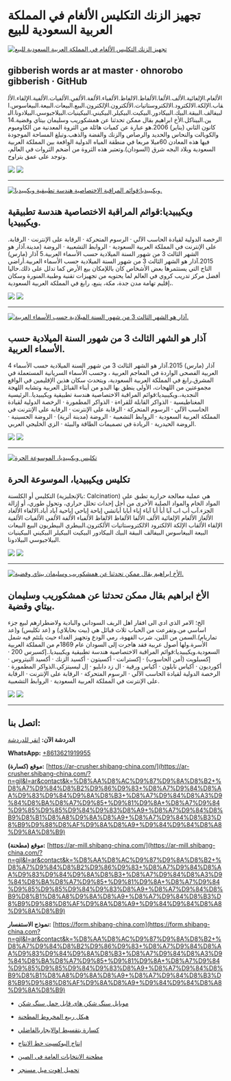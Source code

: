 # تجهيز الزنك التكليس الألغام في المملكة العربية السعودية للبيع

<a href="https://swt.shibang-china.com/?n=gjl&l=ar&img&k=%D8%AA%D8%AC%D9%87%D9%8A%D8%B2+%D8%A7%D9%84%D8%B2%D9%86%D9%83+%D8%A7%D9%84%D8%AA%D9%83%D9%84%D9%8A%D8%B3+%D8%A7%D9%84%D8%A3%D9%84%D8%BA%D8%A7%D9%85+%D9%81%D9%8A+%D8%A7%D9%84%D9%85%D9%85%D9%84%D9%83%D8%A9+%D8%A7%D9%84%D8%B9%D8%B1%D8%A8%D9%8A%D8%A9+%D8%A7%D9%84%D8%B3%D8%B9%D9%88%D8%AF%D9%8A%D8%A9+%D9%84%D9%84%D8%A8%D9%8A%D8%B9" target="_blank">![تجهيز الزنك التكليس الألغام في المملكة العربية السعودية للبيع](http://static.shibang-china.com/all-800x300/154.jpg)</a>

## gibberish words ar at master · ohnorobo gibberish · GitHub
الألغام.الإلغائية.الألف.الألفا.الألفاظ.الالفاظ.الألفباء.الألفة.الألفي.الألفيات.الألفية.الإلقاء.الألقاب.الإلكة.الالكترود.الالكتروستاتيات.الألكترون.الإلكترون.البيع.البيعات.البيعة.البيغاسوس.البيفالف.البيقة.البيك.البيكادور.البيكيت.البيكيلر.البيكيني.البيكينيات.البيلاجيوسي.البيلادونا.البين.البيناكل.الأخ ابراهيم بقال ممكن تحدثنا عن همشكوريب وسليمان بيتاي وقضية.14 كانون الثاني (يناير) 2006.هو عبارة عن كميات هائلة من الثروة المعدنية من الكاوميوم والكوبالت والنحاس والحديد والرصاص والزنك والفضة والذهب.وتبلغ المساحة الموجودة فيها هذه المعادن 60ميلا مربعا في منطقة المياه الدولية الواقعة بين المملكة العربية السعودية وبلاد البجه شرق (السودان).وتعتبر هذه الثروة من أضخم الثروات في العالم، وتوجد على عمق يتراوح.


<a href="https://whatsapp.shibangsoft.com/WhatsApp.php" target="_blank" title="WhatsApp">![](http://static.shibang-china.com/icon/whatsapp.png)</a> <a href="https://swt.shibang-china.com/?n=gjl&l=ar&icon&k=%D8%AA%D8%AC%D9%87%D9%8A%D8%B2+%D8%A7%D9%84%D8%B2%D9%86%D9%83+%D8%A7%D9%84%D8%AA%D9%83%D9%84%D9%8A%D8%B3+%D8%A7%D9%84%D8%A3%D9%84%D8%BA%D8%A7%D9%85+%D9%81%D9%8A+%D8%A7%D9%84%D9%85%D9%85%D9%84%D9%83%D8%A9+%D8%A7%D9%84%D8%B9%D8%B1%D8%A8%D9%8A%D8%A9+%D8%A7%D9%84%D8%B3%D8%B9%D9%88%D8%AF%D9%8A%D8%A9+%D9%84%D9%84%D8%A8%D9%8A%D8%B9" target="_blank">![](http://static.shibang-china.com/icon/chat-ar.png)</a>

---

<a href="https://swt.shibang-china.com/?n=gjl&l=ar&img&k=%D8%AA%D8%AC%D9%87%D9%8A%D8%B2+%D8%A7%D9%84%D8%B2%D9%86%D9%83+%D8%A7%D9%84%D8%AA%D9%83%D9%84%D9%8A%D8%B3+%D8%A7%D9%84%D8%A3%D9%84%D8%BA%D8%A7%D9%85+%D9%81%D9%8A+%D8%A7%D9%84%D9%85%D9%85%D9%84%D9%83%D8%A9+%D8%A7%D9%84%D8%B9%D8%B1%D8%A8%D9%8A%D8%A9+%D8%A7%D9%84%D8%B3%D8%B9%D9%88%D8%AF%D9%8A%D8%A9+%D9%84%D9%84%D8%A8%D9%8A%D8%B9" target="_blank">![ويكيبيديا:قوائم المراقبة الاختصاصية هندسة تطبيقية ويكيبيديا.](http://static.shibang-china.com/all-800x300/1333.jpg)</a>

## ويكيبيديا:قوائم المراقبة الاختصاصية هندسة تطبيقية ويكيبيديا.
.الرخصة الدولية لقيادة الحاسب الآلي &middot; الرسوم المتحركة &middot; الرقابة على الإنترنت &middot; الرقابة على الإنترنت في المملكة العربية السعودية &middot; الروابط التشعبية &middot; الروضة (مدينة.آذار هو الشهر الثالث 3 من شهور السنة الميلادية حسب الأسماء العربية.5 آذار (مارس) 2015.آذار هو الشهر الثالث 3 من شهور السنة الميلادية حسب الأسماء العربية.أراضي التاج التي يستثمرها بعض الأشخاص كان باللإمكان بيع الأرض كما تدلل على ذلك.حاليا أفضل مركز تدريب كروي في العالم لما يحتويه من تجهيزات تقنية وطبية.المنورة وسكان إقليم تهامة مدن جدة، مكة، ينبع، رابغ في المملكة العربية السعودية،.


<a href="https://whatsapp.shibangsoft.com/WhatsApp.php" target="_blank" title="WhatsApp">![](http://static.shibang-china.com/icon/whatsapp.png)</a> <a href="https://swt.shibang-china.com/?n=gjl&l=ar&icon&k=%D8%AA%D8%AC%D9%87%D9%8A%D8%B2+%D8%A7%D9%84%D8%B2%D9%86%D9%83+%D8%A7%D9%84%D8%AA%D9%83%D9%84%D9%8A%D8%B3+%D8%A7%D9%84%D8%A3%D9%84%D8%BA%D8%A7%D9%85+%D9%81%D9%8A+%D8%A7%D9%84%D9%85%D9%85%D9%84%D9%83%D8%A9+%D8%A7%D9%84%D8%B9%D8%B1%D8%A8%D9%8A%D8%A9+%D8%A7%D9%84%D8%B3%D8%B9%D9%88%D8%AF%D9%8A%D8%A9+%D9%84%D9%84%D8%A8%D9%8A%D8%B9" target="_blank">![](http://static.shibang-china.com/icon/chat-ar.png)</a>

---

<a href="https://swt.shibang-china.com/?n=gjl&l=ar&img&k=%D8%AA%D8%AC%D9%87%D9%8A%D8%B2+%D8%A7%D9%84%D8%B2%D9%86%D9%83+%D8%A7%D9%84%D8%AA%D9%83%D9%84%D9%8A%D8%B3+%D8%A7%D9%84%D8%A3%D9%84%D8%BA%D8%A7%D9%85+%D9%81%D9%8A+%D8%A7%D9%84%D9%85%D9%85%D9%84%D9%83%D8%A9+%D8%A7%D9%84%D8%B9%D8%B1%D8%A8%D9%8A%D8%A9+%D8%A7%D9%84%D8%B3%D8%B9%D9%88%D8%AF%D9%8A%D8%A9+%D9%84%D9%84%D8%A8%D9%8A%D8%B9" target="_blank">![آذار هو الشهر الثالث 3 من شهور السنة الميلادية حسب الأسماء العربية.](http://static.shibang-china.com/all-800x300/1307.jpg)</a>

## آذار هو الشهر الثالث 3 من شهور السنة الميلادية حسب الأسماء العربية.
4 آذار (مارس) 2015.آذار هو الشهر الثالث 3 من شهور السنة الميلادية حسب الأسماء العربية الفصحى الواردة في المعاجم العربية ، وحسب الأسماء السريانية المستعملة في المشرق.رابغ في المملكة العربية السعودية، ويتحدث سكان هذين الإقليمين في الواقع مجموعتين من اللهجات، الأولى ينطق بها البدو من أبناء القبائل العربية وتشابه اللهجة النجدية،.ويكيبيديا:قوائم المراقبة الاختصاصية هندسة تطبيقية ويكيبيديا..الرئيسية المغناطيسية &middot; الذواكر القابلة للقراءة &middot; الذواكر المطمورة &middot; الرخصة الدولية لقيادة الحاسب الآلي &middot; الرسوم المتحركة &middot; الرقابة على الإنترنت &middot; الرقابة على الإنترنت في المملكة العربية السعودية &middot; الروابط التشعبية &middot; الروضة (مدينة أثرية) &middot; الروضة الحسينية &middot; الروضة الحيدرية &middot; الريادة في تصميمات الطاقة والبيئة &middot; الزي الخليجي العربي.


<a href="https://whatsapp.shibangsoft.com/WhatsApp.php" target="_blank" title="WhatsApp">![](http://static.shibang-china.com/icon/whatsapp.png)</a> <a href="https://swt.shibang-china.com/?n=gjl&l=ar&icon&k=%D8%AA%D8%AC%D9%87%D9%8A%D8%B2+%D8%A7%D9%84%D8%B2%D9%86%D9%83+%D8%A7%D9%84%D8%AA%D9%83%D9%84%D9%8A%D8%B3+%D8%A7%D9%84%D8%A3%D9%84%D8%BA%D8%A7%D9%85+%D9%81%D9%8A+%D8%A7%D9%84%D9%85%D9%85%D9%84%D9%83%D8%A9+%D8%A7%D9%84%D8%B9%D8%B1%D8%A8%D9%8A%D8%A9+%D8%A7%D9%84%D8%B3%D8%B9%D9%88%D8%AF%D9%8A%D8%A9+%D9%84%D9%84%D8%A8%D9%8A%D8%B9" target="_blank">![](http://static.shibang-china.com/icon/chat-ar.png)</a>

---

<a href="https://swt.shibang-china.com/?n=gjl&l=ar&img&k=%D8%AA%D8%AC%D9%87%D9%8A%D8%B2+%D8%A7%D9%84%D8%B2%D9%86%D9%83+%D8%A7%D9%84%D8%AA%D9%83%D9%84%D9%8A%D8%B3+%D8%A7%D9%84%D8%A3%D9%84%D8%BA%D8%A7%D9%85+%D9%81%D9%8A+%D8%A7%D9%84%D9%85%D9%85%D9%84%D9%83%D8%A9+%D8%A7%D9%84%D8%B9%D8%B1%D8%A8%D9%8A%D8%A9+%D8%A7%D9%84%D8%B3%D8%B9%D9%88%D8%AF%D9%8A%D8%A9+%D9%84%D9%84%D8%A8%D9%8A%D8%B9" target="_blank">![تكليس ويكيبيديا، الموسوعة الحرة](http://static.shibang-china.com/all-800x300/35.jpg)</a>

## تكليس ويكيبيديا، الموسوعة الحرة
التكليس أو الكلسنة (بالإنجليزية: Calcination) هي عملية معالجة حرارية تطبق على المواد الخام والمواد الصلبة الأخرى من أجل إحداث تحلل حراري، وتحول طوري، أو إزالة الجزء.آب أب اب آبا أبأ أبا آباء إباء أبابا أباتشي إباحة إباحي إباحية آباد أباد.الالغاء الألغاد الألغاز الألغام الإلغائية الألف الألفا الألفاظ الالفاظ الألفباء الألفة الألفي الألفيات الألفية الإلقاء الألقاب الإلكة الالكترود الالكتروستاتيات الألكترون.البيطري البيطريون البيع البيعات البيعة البيغاسوس البيفالف البيقة البيك البيكادور البيكيت البيكيلر البيكيني البيكينيات البيلاجيوسي البيلادونا.


<a href="https://whatsapp.shibangsoft.com/WhatsApp.php" target="_blank" title="WhatsApp">![](http://static.shibang-china.com/icon/whatsapp.png)</a> <a href="https://swt.shibang-china.com/?n=gjl&l=ar&icon&k=%D8%AA%D8%AC%D9%87%D9%8A%D8%B2+%D8%A7%D9%84%D8%B2%D9%86%D9%83+%D8%A7%D9%84%D8%AA%D9%83%D9%84%D9%8A%D8%B3+%D8%A7%D9%84%D8%A3%D9%84%D8%BA%D8%A7%D9%85+%D9%81%D9%8A+%D8%A7%D9%84%D9%85%D9%85%D9%84%D9%83%D8%A9+%D8%A7%D9%84%D8%B9%D8%B1%D8%A8%D9%8A%D8%A9+%D8%A7%D9%84%D8%B3%D8%B9%D9%88%D8%AF%D9%8A%D8%A9+%D9%84%D9%84%D8%A8%D9%8A%D8%B9" target="_blank">![](http://static.shibang-china.com/icon/chat-ar.png)</a>

---

<a href="https://swt.shibang-china.com/?n=gjl&l=ar&img&k=%D8%AA%D8%AC%D9%87%D9%8A%D8%B2+%D8%A7%D9%84%D8%B2%D9%86%D9%83+%D8%A7%D9%84%D8%AA%D9%83%D9%84%D9%8A%D8%B3+%D8%A7%D9%84%D8%A3%D9%84%D8%BA%D8%A7%D9%85+%D9%81%D9%8A+%D8%A7%D9%84%D9%85%D9%85%D9%84%D9%83%D8%A9+%D8%A7%D9%84%D8%B9%D8%B1%D8%A8%D9%8A%D8%A9+%D8%A7%D9%84%D8%B3%D8%B9%D9%88%D8%AF%D9%8A%D8%A9+%D9%84%D9%84%D8%A8%D9%8A%D8%B9" target="_blank">![الأخ ابراهيم بقال ممكن تحدثنا عن همشكوريب وسليمان بيتاي وقضية.](http://static.shibang-china.com/all-800x300/1378.jpg)</a>

## الأخ ابراهيم بقال ممكن تحدثنا عن همشكوريب وسليمان بيتاي وقضية.
الخ؛ الامر الذي ادي الى افقار اهل الريف السوداني والبادية ولاضطرارهم لبيع جزء اساسي من.وتفرعت من الحباب ثلاث قبائل هي (بيت بحايلاي) و (عد تكليس) و(عد تماريام).السمن من اللبن، شرب القهوة، رمي الودع وتجهيز الغداء حيث يلتئم فيه شمل الأسرة.ولها أصول عربية فقد هاجرت إلى السودان عام 1869م من المملكة العربية السعودية.ويكيبيديا:قوائم المراقبة الاختصاصية هندسة تطبيقية ويكيبيديا..إكسبرس 200 &middot; إكسبلويت (أمن الحاسوب) &middot; إكسترانت &middot; أكسيتون &middot; أكسيد الزنك &middot; أكسيد النيتروس &middot; أكورديون &middot; أكياس نايلون &middot; أكياس ورقية &middot; ال زد دابليو &middot; إل ليسيتزكي.الذواكر المطمورة &middot; الرخصة الدولية لقيادة الحاسب الآلي &middot; الرسوم المتحركة &middot; الرقابة على الإنترنت &middot; الرقابة على الإنترنت في المملكة العربية السعودية &middot; الروابط التشعبية.


<a href="https://whatsapp.shibangsoft.com/WhatsApp.php" target="_blank" title="WhatsApp">![](http://static.shibang-china.com/icon/whatsapp.png)</a> <a href="https://swt.shibang-china.com/?n=gjl&l=ar&icon&k=%D8%AA%D8%AC%D9%87%D9%8A%D8%B2+%D8%A7%D9%84%D8%B2%D9%86%D9%83+%D8%A7%D9%84%D8%AA%D9%83%D9%84%D9%8A%D8%B3+%D8%A7%D9%84%D8%A3%D9%84%D8%BA%D8%A7%D9%85+%D9%81%D9%8A+%D8%A7%D9%84%D9%85%D9%85%D9%84%D9%83%D8%A9+%D8%A7%D9%84%D8%B9%D8%B1%D8%A8%D9%8A%D8%A9+%D8%A7%D9%84%D8%B3%D8%B9%D9%88%D8%AF%D9%8A%D8%A9+%D9%84%D9%84%D8%A8%D9%8A%D8%B9" target="_blank">![](http://static.shibang-china.com/icon/chat-ar.png)</a>

---
## اتصل بنا:

**الدردشة الآن:** [انقر للدردشة](https://swt.shibang-china.com?n=gjl&l=ar&contact&k=%D8%AA%D8%AC%D9%87%D9%8A%D8%B2+%D8%A7%D9%84%D8%B2%D9%86%D9%83+%D8%A7%D9%84%D8%AA%D9%83%D9%84%D9%8A%D8%B3+%D8%A7%D9%84%D8%A3%D9%84%D8%BA%D8%A7%D9%85+%D9%81%D9%8A+%D8%A7%D9%84%D9%85%D9%85%D9%84%D9%83%D8%A9+%D8%A7%D9%84%D8%B9%D8%B1%D8%A8%D9%8A%D8%A9+%D8%A7%D9%84%D8%B3%D8%B9%D9%88%D8%AF%D9%8A%D8%A9+%D9%84%D9%84%D8%A8%D9%8A%D8%B9)

**WhatsApp:**  [+8613621919955](https://whatsapp.shibangsoft.com/WhatsApp.php)

**موقع (كسارة):** [https://ar-crusher.shibang-china.com/](https://ar-crusher.shibang-china.com/?n=gjl&l=ar&contact&k=%D8%AA%D8%AC%D9%87%D9%8A%D8%B2+%D8%A7%D9%84%D8%B2%D9%86%D9%83+%D8%A7%D9%84%D8%AA%D9%83%D9%84%D9%8A%D8%B3+%D8%A7%D9%84%D8%A3%D9%84%D8%BA%D8%A7%D9%85+%D9%81%D9%8A+%D8%A7%D9%84%D9%85%D9%85%D9%84%D9%83%D8%A9+%D8%A7%D9%84%D8%B9%D8%B1%D8%A8%D9%8A%D8%A9+%D8%A7%D9%84%D8%B3%D8%B9%D9%88%D8%AF%D9%8A%D8%A9+%D9%84%D9%84%D8%A8%D9%8A%D8%B9)

**موقع (مطحنة):** [https://ar-mill.shibang-china.com/](https://ar-mill.shibang-china.com/?n=gjl&l=ar&contact&k=%D8%AA%D8%AC%D9%87%D9%8A%D8%B2+%D8%A7%D9%84%D8%B2%D9%86%D9%83+%D8%A7%D9%84%D8%AA%D9%83%D9%84%D9%8A%D8%B3+%D8%A7%D9%84%D8%A3%D9%84%D8%BA%D8%A7%D9%85+%D9%81%D9%8A+%D8%A7%D9%84%D9%85%D9%85%D9%84%D9%83%D8%A9+%D8%A7%D9%84%D8%B9%D8%B1%D8%A8%D9%8A%D8%A9+%D8%A7%D9%84%D8%B3%D8%B9%D9%88%D8%AF%D9%8A%D8%A9+%D9%84%D9%84%D8%A8%D9%8A%D8%B9)

**نموذج الاستفسار:** [https://form.shibang-china.com](https://form.shibang-china.com?n=gjl&l=ar&contact&k=%D8%AA%D8%AC%D9%87%D9%8A%D8%B2+%D8%A7%D9%84%D8%B2%D9%86%D9%83+%D8%A7%D9%84%D8%AA%D9%83%D9%84%D9%8A%D8%B3+%D8%A7%D9%84%D8%A3%D9%84%D8%BA%D8%A7%D9%85+%D9%81%D9%8A+%D8%A7%D9%84%D9%85%D9%85%D9%84%D9%83%D8%A9+%D8%A7%D9%84%D8%B9%D8%B1%D8%A8%D9%8A%D8%A9+%D8%A7%D9%84%D8%B3%D8%B9%D9%88%D8%AF%D9%8A%D8%A9+%D9%84%D9%84%D8%A8%D9%8A%D8%B9)

* [موبایل سنگ شکن های قابل حمل سنگ شکن](../37/%D9%85%D9%88%D8%A8%D8%A7%DB%8C%D9%84%20%D8%B3%D9%86%DA%AF%20%D8%B4%DA%A9%D9%86%20%D9%87%D8%A7%DB%8C%20%D9%82%D8%A7%D8%A8%D9%84%20%D8%AD%D9%85%D9%84%20%D8%B3%D9%86%DA%AF%20%D8%B4%DA%A9%D9%86.md)

* [هيكل ربيع المخروط المطحنة](../37/%D9%87%D9%8A%D9%83%D9%84%20%D8%B1%D8%A8%D9%8A%D8%B9%20%D8%A7%D9%84%D9%85%D8%AE%D8%B1%D9%88%D8%B7%20%D8%A7%D9%84%D9%85%D8%B7%D8%AD%D9%86%D8%A9.md)

* [كسارة بتقسيط اوالايجاربالفاضلي](../36/%D9%83%D8%B3%D8%A7%D8%B1%D8%A9%20%D8%A8%D8%AA%D9%82%D8%B3%D9%8A%D8%B7%20%D8%A7%D9%88%D8%A7%D9%84%D8%A7%D9%8A%D8%AC%D8%A7%D8%B1%D8%A8%D8%A7%D9%84%D9%81%D8%A7%D8%B6%D9%84%D9%8A.md)

* [إنتاج البوكسيت خط الانتاج](../36/%D8%A5%D9%86%D8%AA%D8%A7%D8%AC%20%D8%A7%D9%84%D8%A8%D9%88%D9%83%D8%B3%D9%8A%D8%AA%20%D8%AE%D8%B7%20%D8%A7%D9%84%D8%A7%D9%86%D8%AA%D8%A7%D8%AC.md)

* [مطحنة الانتخابات العامة فى الصين](../39/%D9%85%D8%B7%D8%AD%D9%86%D8%A9%20%D8%A7%D9%84%D8%A7%D9%86%D8%AA%D8%AE%D8%A7%D8%A8%D8%A7%D8%AA%20%D8%A7%D9%84%D8%B9%D8%A7%D9%85%D8%A9%20%D9%81%D9%89%20%D8%A7%D9%84%D8%B5%D9%8A%D9%86.md)

* [تحميل اهوت ميل مسنجر](../39/%D8%AA%D8%AD%D9%85%D9%8A%D9%84%20%D8%A7%D9%87%D9%88%D8%AA%20%D9%85%D9%8A%D9%84%20%D9%85%D8%B3%D9%86%D8%AC%D8%B1.md)